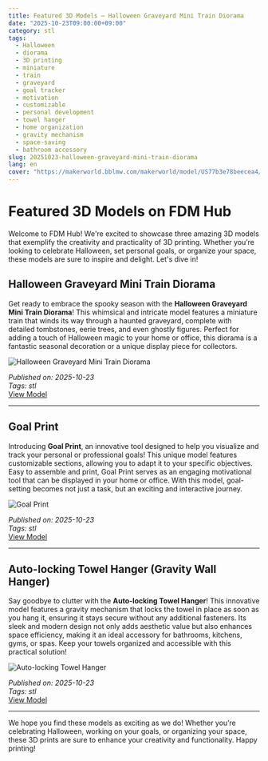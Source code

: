 ```yaml
---
title: Featured 3D Models – Halloween Graveyard Mini Train Diorama
date: "2025-10-23T09:00:00+09:00"
category: stl
tags:
  - Halloween
  - diorama
  - 3D printing
  - miniature
  - train
  - graveyard
  - goal tracker
  - motivation
  - customizable
  - personal development
  - towel hanger
  - home organization
  - gravity mechanism
  - space-saving
  - bathroom accessory
slug: 20251023-halloween-graveyard-mini-train-diorama
lang: en
cover: "https://makerworld.bblmw.com/makerworld/model/US77b3e78beecea4/design/2025-10-23_0de86b320ad9b.png"
---
```


# Featured 3D Models on FDM Hub

Welcome to FDM Hub! We're excited to showcase three amazing 3D models that exemplify the creativity and practicality of 3D printing. Whether you’re looking to celebrate Halloween, set personal goals, or organize your space, these models are sure to inspire and delight. Let's dive in!

## Halloween Graveyard Mini Train Diorama

Get ready to embrace the spooky season with the **Halloween Graveyard Mini Train Diorama**! This whimsical and intricate model features a miniature train that winds its way through a haunted graveyard, complete with detailed tombstones, eerie trees, and even ghostly figures. Perfect for adding a touch of Halloween magic to your home or office, this diorama is a fantastic seasonal decoration or a unique display piece for collectors.

![Halloween Graveyard Mini Train Diorama](https://makerworld.bblmw.com/makerworld/model/US77b3e78beecea4/design/2025-10-23_0de86b320ad9b.png)

*Published on: 2025-10-23*  
*Tags: stl*  
[View Model](https://makerworld.com/en/models/1917485-halloween-graveyard-mini-train-diorama)

---

## Goal Print

Introducing **Goal Print**, an innovative tool designed to help you visualize and track your personal or professional goals! This unique model features customizable sections, allowing you to adapt it to your specific objectives. Easy to assemble and print, Goal Print serves as an engaging motivational tool that can be displayed in your home or office. With this model, goal-setting becomes not just a task, but an exciting and interactive journey.

![Goal Print](https://makerworld.bblmw.com/makerworld/model/USebc016b7746366/design/2025-10-24_4e370c024a63e.png)

*Published on: 2025-10-23*  
*Tags: stl*  
[View Model](https://makerworld.com/en/models/1918052-goal-print)

---

## Auto-locking Towel Hanger (Gravity Wall Hanger)

Say goodbye to clutter with the **Auto-locking Towel Hanger**! This innovative model features a gravity mechanism that locks the towel in place as soon as you hang it, ensuring it stays secure without any additional fasteners. Its sleek and modern design not only adds aesthetic value but also enhances space efficiency, making it an ideal accessory for bathrooms, kitchens, gyms, or spas. Keep your towels organized and accessible with this practical solution!

![Auto-locking Towel Hanger](https://makerworld.bblmw.com/makerworld/model/USdc2874e718c3bc/design/2025-10-24_6e187a01de675.jpg)

*Published on: 2025-10-23*  
*Tags: stl*  
[View Model](https://makerworld.com/en/models/1918226-auto-locking-towel-hanger-gravity-wall-hanger)

---

We hope you find these models as exciting as we do! Whether you’re celebrating Halloween, working on your goals, or organizing your space, these 3D prints are sure to enhance your creativity and functionality. Happy printing!